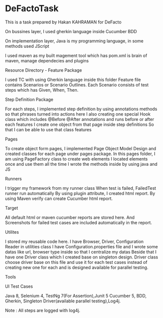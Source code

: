 # DeFactoTask

This is a task prepared by Hakan KAHRAMAN for DeFacto

On bussines layer, I used gherkin language inside Cucumber BDD

On implementation layer, Java is my programming language, in some methods used JScript 

I used maven as my built magement tool which has pom.xml is brain of maven, manage dependecies and plugins

Resource Directory - Feature Package

I used TC with using Gherkin language inside this folder
Feature file contains Scenarios or Scenario Outlines.
Each Scenario consists of test steps which has Given, When, Then.

Step Definition Package

For each steps, I implemented step definition by using annotations methods so that phrases turned into actions here
I also creating one special Hook class which includes @Before @After annotations and runs before or after each features
I create one object from that page inside step definitions
So that I can be able to use that class features

Pages

To create object form pages, I implemented Page Object Model Design and created classes for each page under pages package.
In this pages folder, I am using PageFactory class to create web elements
I located elements once and use them all the time
I wrote the methods inside by using java and JS 

Runners

I trigger my framework from my runner class
When test is failed, FailedTest runner run automatically 
By using plugin attribute, I created html report. By using Maven verify can create Cucumber html report.

Target

All default html or maven cucumber reports are stored here.
And Screenshots for failed test cases are included automatically in the report.

Utilites

I stored my reusable code here.
I have Browser, Driver, Configuration Reader in utilities class
I have Configuration.properties file and I wrote some datas like url, browser type inside so that I centralize my datas
Beside that I have one Driver class which I created base on singleton design.
Driver class choose driver base on this file and use it for each test cases instead of creating new one for each and is designed available for parallel testing.
     

Tools

UI Test Cases

Java 8, Selenium 4, TestNg 7(For Assertion),Junit 5 Cucumber 5, BDD, Gherkin, Singleton Driver(available parallel testing),Log4j.

Note : All steps are logged with log4j.
